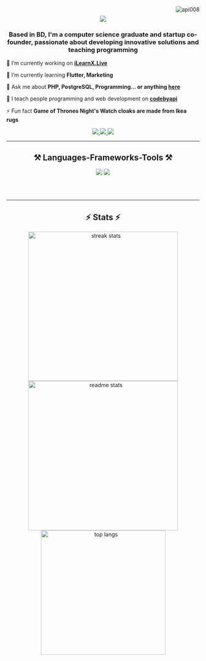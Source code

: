<img align="right"  src="https://komarev.com/ghpvc/?username=api008&label=Profile%20views&color=0e75b6&style=flat" alt="api008" /> </p>

<h1 align="center">
    <img src="https://readme-typing-svg.herokuapp.com/?font=Space+Grotesk&size=35&center=true&vCenter=true&width=700&height=70&duration=4000&lines=Hi+There!+👋;+I'm+API+ALAM!&color=4CE09D" />
</h1>

<h3 align="center">Based in BD, I'm a computer science graduate and startup co-founder, passionate about developing innovative solutions and teaching programming</h3>

<div align="left">
 
 🔭 I’m currently working on **<a href="https://ilearnx.live/">iLearnX.Live<a/>**
 
 🌱 I’m currently learning **Flutter, Marketing**

💬 Ask me about **PHP, PostgreSQL, Programming... or anything [here](https://api00.github.io/codebyapi/)**

🌟 I teach people programming and web development on **[codebyapi](https://api00.github.io/codebyapi/coaching)**

⚡ Fun fact **Game of Thrones Night's Watch cloaks are made from Ikea rugs**

</div>
 
<div align="center"> 
  <a href="mailto:apialam008@gmail.com">
    <img src="https://img.shields.io/badge/Gmail-333333?style=for-the-badge&logo=gmail&logoColor=red" />
  </a>
  <a href="https://linkedin.com/in/api-alam" target="_blank">
    <img src="https://img.shields.io/badge/LinkedIn-0077B5?style=for-the-badge&logo=linkedin&logoColor=white" target="_blank" />
  </a>
  <a href="https://github.com/api00" target="_blank">
     <img src="https://img.shields.io/badge/Portfolio-FF5722?style=for-the-badge&logo=todoist&logoColor=white" target="_blank" /> <!-- sqlite, safari, google-chrome are other good icon options -->
  </a>
</div>

<hr/>
 
<h2 align="center">⚒️ Languages-Frameworks-Tools ⚒️</h2>
<div align="center">
    <img src="https://skillicons.dev/icons?i=react,bootstrap,html,css,vscode,github,tailwind,git,r" />
    <img src="https://skillicons.dev/icons?i=nodejs,php,python,javascript,typescript,firebase,mongodb,c,java,nextjs,mysql,postgress" /><br>
</div>


<br/><br/>
</div>

<hr/>

<h2 align="center">⚡ Stats ⚡</h2>
<div align=center>
  <img width=390 src="https://github-readme-streak-stats-salesp07.vercel.app/?user=api00&count_private=true&theme=react&border_radius=10" alt="streak stats"/>
  <img width=390 src="https://github-readme-stats-salesp07.vercel.app/api?username=api00&count_private=true&show_icons=true&theme=react&rank_icon=github&border_radius=10" alt="readme stats" />
  <br/>
  <img width=325 align="center" src="https://github-readme-stats-salesp07.vercel.app/api/top-langs/?username=api00&hide=HTML&langs_count=8&layout=compact&theme=react&border_radius=10&size_weight=0.5&count_weight=0.5&exclude_repo=github-readme-stats" alt="top langs" />
</div>

<br/><br/>

<br/>
